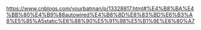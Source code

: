 https://www.cnblogs.com/yourbatman/p/13328817.html#%E4%B8%BA%E4%BB%80%E4%B9%88autowired%E4%B8%8D%E8%83%BD%E6%B3%A8%E5%85%A5static%E6%88%90%E5%91%98%E5%B1%9E%E6%80%A7